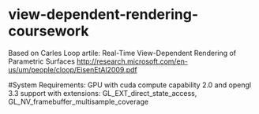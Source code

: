 # view-dependent-rendering-coursework
Based on Carles Loop artile: Real-Time View-Dependent Rendering of Parametric Surfaces
http://research.microsoft.com/en-us/um/people/cloop/EisenEtAl2009.pdf

#System Requirements:
GPU with cuda compute capability 2.0 and opengl 3.3 support with extensions: GL_EXT_direct_state_access, GL_NV_framebuffer_multisample_coverage
